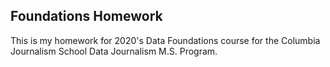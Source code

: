 ## Foundations Homework

This is my homework for 2020's Data Foundations course for the Columbia Journalism School Data Journalism M.S. Program.

